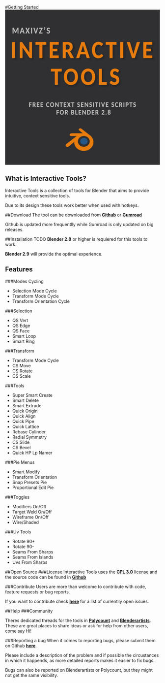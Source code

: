 #Getting Started
![Alt Text](img/interactivetools_logo.jpg)

## What is Interactive Tools?

Interactive Tools is a collection of tools for Blender that aims to provide intuitive, context sensitive tools.

Due to its design these tools work better when used with hotkeys.

##Download
The tool can be downloaded from [**Github**](https://github.com/maxivz/interactivetoolsblender) or [**Gumroad**](https://gumroad.com/l/ynJmIV) 

Github is updated more frequentlly while Gumroad is only updated on big releases.

##Installation TODO
**Blender 2.8** or higher is requiered for this tools to work.

**Blender 2.9** will provide the optimal experience.

## Features

###Modes Cycling

* Selection Mode Cycle
* Transform Mode Cycle
* Transform Orientation Cycle

###Selection

* QS Vert
* QS Edge
* QS Face
* Smart Loop
* Smart Ring

###Transform

* Transform Mode Cycle
* CS Move
* CS Rotate
* CS Scale

###Tools

* Super Smart Create
* Smart Delete
* Smart Extrude
* Quick Origin
* Quick Align
* Quick Pipe
* Quick Lattice
* Rebase Cylinder
* Radial Symmetry
* CS Slide
* CS Bevel
* Quick HP Lp Namer

###Pie Menus
* Smart Modify
* Transform Orientation
* Snap Presets Pie
* Proportional Edit Pie

###Toggles
* Modifiers On/Off
* Target Weld On/Off
* Wireframe On/Off
* Wire/Shaded

###Uv Tools
* Rotate 90+
* Rotate 90-
* Seams From Sharps
* Seams From Islands
* Uvs From Sharps

##Open Source
###License
Interactive Tools uses the [**GPL 3.0**](https://github.com/maxivz/interactivetoolsblender/blob/master/LICENSE) license and
 the source code can be found in  [**Github**](https://github.com/maxivz/interactivetoolsblender) 

###Contribute
Users are more than welcome to contribute with code, feature requests or bug reports.

If you want to contribute check [**here**](https://github.com/maxivz/interactivetoolsblender/issues) for a list of currentlly open issues.

##Help
###Community

Theres dedicated threads for the tools in [**Polycount**](https://polycount.com/discussion/212081/maxivzs-interactive-tools-for-blender)
and [**Blenderartists**](https://blenderartists.org/t/interactive-tools-for-blender-2-8/1164932). 
These are great places to share ideas or ask for help from other users, come say Hi!


###Reporting a bug 
When it comes to reporting bugs, please submit them on Github [**here**](https://github.com/maxivz/interactivetoolsblender/issues).

Please include a description of the problem and if possible the circustances in which it happends, as more detailed reports makes it easier to fix bugs.

Bugs can also be reported on Blenderartists or Polycount, but they might not get the same visibility.
